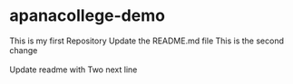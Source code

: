 # apanacollege-demo
This is my first Repository
Update the README.md file
This is the second change
<br>
<br>
Update readme with Two next line

